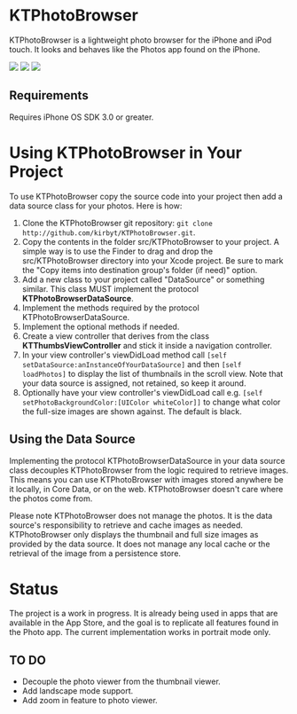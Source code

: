 KTPhotoBrowser
==============

KTPhotoBrowser is a lightweight photo browser for the iPhone and iPod touch. It looks and behaves like the Photos app found on the iPhone.

[![](http://farm5.static.flickr.com/4065/4438823070_d3ed8dafa7_m.jpg)](http://farm5.static.flickr.com/4065/4438823070_8b49df0230_o.png)
[![](http://farm5.static.flickr.com/4003/4438823128_4d200a3f8c_m.jpg)](http://farm5.static.flickr.com/4003/4438823128_d0e5d1e3c2_o.png)
[![](http://farm5.static.flickr.com/4027/4438046129_5028f322b3_m.jpg)](http://farm5.static.flickr.com/4027/4438046129_1ef4a244bd_o.png)

Requirements
------------

Requires iPhone OS SDK 3.0 or greater. 

Using KTPhotoBrowser in Your Project
=====================================

To use KTPhotoBrowser copy the source code into your project then add a data source class for your photos.  Here is how:

1. Clone the KTPhotoBrowser git repository: `git clone http://github.com/kirbyt/KTPhotoBrowser.git`.
2. Copy the contents in the folder src/KTPhotoBrowser to your project. A simple way is to use the Finder to drag and drop the src/KTPhotoBrowser directory into your Xcode project. Be sure to mark the "Copy items into destination group's folder (if need)" option.
3. Add a new class to your project called "DataSource" or something similar. This class MUST implement the protocol **KTPhotoBrowserDataSource**. 
4. Implement the methods required by the protocol KTPhotoBrowserDataSource.
5. Implement the optional methods if needed.
6. Create a view controller that derives from the class **KTThumbsViewController** and stick it inside a navigation controller.
7. In your view controller's viewDidLoad method call `[self setDataSource:anInstanceOfYourDataSource]` and then `[self loadPhotos]` to display the list of thumbnails in the scroll view. Note that your data source is assigned, not retained, so keep it around.
8. Optionally have your view controller's viewDidLoad call e.g. `[self setPhotoBackgroundColor:[UIColor whiteColor]]` to change what color the full-size images are shown against. The default is black.

Using the Data Source
---------------------

Implementing the protocol KTPhotoBrowserDataSource in your data source class decouples KTPhotoBrowser from the logic required to retrieve images. This means you can use KTPhotoBrowser with images stored anywhere be it locally, in Core Data, or on the web. KTPhotoBrowser doesn't care where the photos come from.

Please note KTPhotoBrowser does not manage the photos. It is the data source's responsibility to retrieve and cache images as needed. KTPhotoBrowser only displays the thumbnail and full size images as provided by the data source. It does not manage any local cache or the retrieval of the image from a persistence store.

Status
======

The project is a work in progress. It is already being used in apps that are available in the App Store, and the goal is to replicate all features found in the Photo app. The current implementation works in portrait mode only.

TO DO
-----

* Decouple the photo viewer from the thumbnail viewer.
* Add landscape mode support.
* Add zoom in feature to photo viewer.
